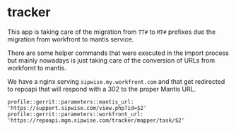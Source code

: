 tracker
=======

This app is taking care of the migration from ``TT#`` to ``MT#`` prefixes
due the migration from workfront to mantis service.

There are some helper commands that were executed in the import process but
mainly nowadays is just taking care of the conversion of URLs from workfornt
to mantis.

We have a nginx serving ``sipwise.my.workfront.com`` and that get redirected to
repoapi that will respond with a 302 to the proper Mantis URL.

```puppet
profile::gerrit::parameters::mantis_url: 'https://support.sipwise.com/view.php?id=$2'
profile::gerrit::parameters::workfront_url: 'https://repoapi.mgm.sipwise.com/tracker/mapper/task/$2'
```
